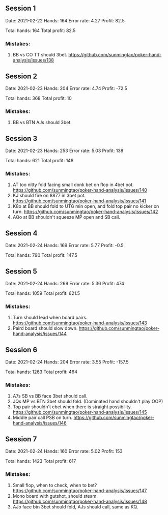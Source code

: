 ## Session 1

Date: 2021-02-22
Hands: 164
Error rate: 4.27
Profit: 82.5

Total hands: 164
Total profit: 82.5

### Mistakes:

1. BB vs CO TT should 3bet. https://github.com/sunmingtao/poker-hand-analysis/issues/138

## Session 2

Date: 2021-02-23
Hands: 204
Error rate: 4.74
Profit: -72.5

Total hands: 368
Total profit: 10

### Mistakes:

1. BB vs BTN AJs should 3bet. 

## Session 3

Date: 2021-02-23
Hands: 253
Error rate: 5.03
Profit: 138

Total hands: 621
Total profit: 148

### Mistakes:

1. AT too nitty fold facing small donk bet on flop in 4bet pot. https://github.com/sunmingtao/poker-hand-analysis/issues/140
2. KJ should fire on 8877 in 3bet pot. https://github.com/sunmingtao/poker-hand-analysis/issues/141
3. K8o at BB should fold to UTG min open, and fold top pair no kicker on turn. https://github.com/sunmingtao/poker-hand-analysis/issues/142
4. AQo at BB shouldn't squeeze MP open and SB call. 

## Session 4

Date: 2021-02-24
Hands: 169
Error rate: 5.77
Profit: -0.5

Total hands: 790
Total profit: 147.5

## Session 5

Date: 2021-02-24
Hands: 269
Error rate: 5.36
Profit: 474

Total hands: 1059
Total profit: 621.5

### Mistakes:

1. Turn should lead when board pairs. https://github.com/sunmingtao/poker-hand-analysis/issues/143
2. Paird board should slow down. https://github.com/sunmingtao/poker-hand-analysis/issues/144

## Session 6

Date: 2021-02-24
Hands: 204
Error rate: 3.55
Profit: -157.5

Total hands: 1263
Total profit: 464

### Mistakes:

1. A7s SB vs BB face 3bet should call.
2. JQs MP vs BTN 3bet should fold. (Dominated hand shouldn't play OOP)
3. Top pair shouldn't cbet when there is straight possibility. https://github.com/sunmingtao/poker-hand-analysis/issues/145
4. Middle pair call PSB on turn. https://github.com/sunmingtao/poker-hand-analysis/issues/146

## Session 7

Date: 2021-02-24
Hands: 160
Error rate: 5.02
Profit: 153

Total hands: 1423
Total profit: 617

### Mistakes:

1. Small flop, when to check, when to bet? https://github.com/sunmingtao/poker-hand-analysis/issues/147
2. Mono board with gutshot, should steam. https://github.com/sunmingtao/poker-hand-analysis/issues/148
3. AJo face btn 3bet should fold, AJs should call, same as KQ. 
